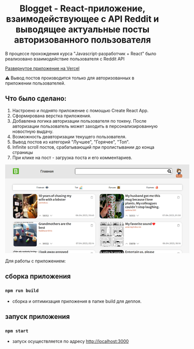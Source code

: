 <h1 style="text-align: center;">Blogget - React-приложение, взаимодействующее с API Reddit и выводящее актуальные посты
  авторизованного пользователя
</h1>

<p>В процессе прохождения курса "Javascript-разработчик + React" было реализовано взаимодействие пользователя с Reddit
  API</p>

<a href="https://reactapp-blogget.vercel.app" style="text-align: center;">Развернутое приложение на Vercel</a>

:warning: 
Вывод постов производится только для авторизованных в приложении пользователей.

## Что было сделано:

<ol>
  <li>Настроено и поднято приложение с помощью Create React App.</li>
  <li>Сформирована верстка приложения.</li>
  <li>Добавлена логика авторизации пользователя по токену. После авторизации пользователь может заходить в
    персонализированную
    новостную выдачу.</li>
  <li>Возможность деавторизации текущего пользователя.</li>
  <li>Вывод постов из категорий "Лучшее", "Горячее", "Топ".</li>
  <li>Infinite scroll постов, срабатывающий при пролистывании до конца страницы</li>
  <li>При клике на пост - загрузка поста и его комментариев.</li>
</ol>

<img style="text-align: center; max-width: 600px;"
  src="https://github.com/din366/images/blob/main/readme%20images/blogget.png" alt="project image">

<p>Для работы с приложением:</p>

## сборка приложения
### `npm run build`

- сборка и оптимизация приложения в папке build для деплоя.

## запуск приложения
### `npm start`

- запуск осуществляется по адресу [http://localhost:3000](http://localhost:3000)
